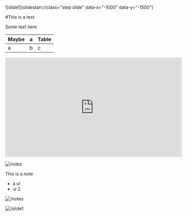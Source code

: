 ![slide1](slidestart://class="step slide" data-x="-1000" data-y="-1500")

#This is a test

Some text here

|Maybe|a|Table|
|---|---|---|
|a|b|c|

<iframe width="560" height="315" src="https://www.youtube.com/embed/vw2nTpLFof8" frameborder="0" allowfullscreen></iframe>

![notes](slidenotestart://)

This is a note

* a ul
* ul 2

![/notes](slidenoteend://)


![/slide1](slideend:://)
